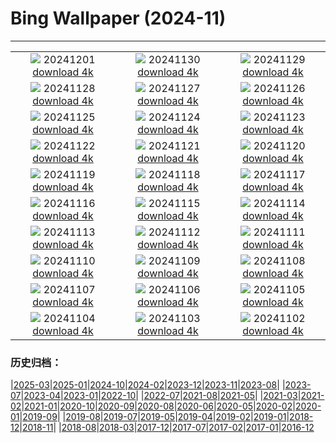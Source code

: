 # Bing Wallpaper (2024-11)
**************
| | | |
| :----: | :----: | :----: |
| ![](https://www.bing.com/th?id=OHR.KilchurnAutumn_PT-BR7553426712_1920x1080.jpg) 20241201 [download 4k](https://www.bing.com/th?id=OHR.KilchurnAutumn_PT-BR7553426712_UHD.jpg) | ![](https://www.bing.com/th?id=OHR.MtStMichel_PT-BR7244299173_1920x1080.jpg) 20241130 [download 4k](https://www.bing.com/th?id=OHR.MtStMichel_PT-BR7244299173_UHD.jpg) | ![](https://www.bing.com/th?id=OHR.AssiniboineTS_PT-BR1279222621_1920x1080.jpg) 20241129 [download 4k](https://www.bing.com/th?id=OHR.AssiniboineTS_PT-BR1279222621_UHD.jpg) |
| ![](https://www.bing.com/th?id=OHR.SemoisRiver_PT-BR1104311841_1920x1080.jpg) 20241128 [download 4k](https://www.bing.com/th?id=OHR.SemoisRiver_PT-BR1104311841_UHD.jpg) | ![](https://www.bing.com/th?id=OHR.TrulliGrove_PT-BR0953922642_1920x1080.jpg) 20241127 [download 4k](https://www.bing.com/th?id=OHR.TrulliGrove_PT-BR0953922642_UHD.jpg) | ![](https://www.bing.com/th?id=OHR.AmboseliGiraffes_PT-BR7213408743_1920x1080.jpg) 20241126 [download 4k](https://www.bing.com/th?id=OHR.AmboseliGiraffes_PT-BR7213408743_UHD.jpg) |
| ![](https://www.bing.com/th?id=OHR.SonomaCoast_PT-BR0576687853_1920x1080.jpg) 20241125 [download 4k](https://www.bing.com/th?id=OHR.SonomaCoast_PT-BR0576687853_UHD.jpg) | ![](https://www.bing.com/th?id=OHR.FibonacciAloe_PT-BR0422432793_1920x1080.jpg) 20241124 [download 4k](https://www.bing.com/th?id=OHR.FibonacciAloe_PT-BR0422432793_UHD.jpg) | ![](https://www.bing.com/th?id=OHR.ZafraCastle_PT-BR0233064740_1920x1080.jpg) 20241123 [download 4k](https://www.bing.com/th?id=OHR.ZafraCastle_PT-BR0233064740_UHD.jpg) |
| ![](https://www.bing.com/th?id=OHR.LionCubs_PT-BR9649632612_1920x1080.jpg) 20241122 [download 4k](https://www.bing.com/th?id=OHR.LionCubs_PT-BR9649632612_UHD.jpg) | ![](https://www.bing.com/th?id=OHR.ConscienciaNegraCamelia_PT-BR9267638631_1920x1080.jpg) 20241121 [download 4k](https://www.bing.com/th?id=OHR.ConscienciaNegraCamelia_PT-BR9267638631_UHD.jpg) | ![](https://www.bing.com/th?id=OHR.TasmansArch_PT-BR8823523988_1920x1080.jpg) 20241120 [download 4k](https://www.bing.com/th?id=OHR.TasmansArch_PT-BR8823523988_UHD.jpg) |
| ![](https://www.bing.com/th?id=OHR.PorthcawlLighthouse_PT-BR8599692510_1920x1080.jpg) 20241119 [download 4k](https://www.bing.com/th?id=OHR.PorthcawlLighthouse_PT-BR8599692510_UHD.jpg) | ![](https://www.bing.com/th?id=OHR.RedStag_PT-BR8362159412_1920x1080.jpg) 20241118 [download 4k](https://www.bing.com/th?id=OHR.RedStag_PT-BR8362159412_UHD.jpg) | ![](https://www.bing.com/th?id=OHR.FrieslandNetherlands_PT-BR8090828736_1920x1080.jpg) 20241117 [download 4k](https://www.bing.com/th?id=OHR.FrieslandNetherlands_PT-BR8090828736_UHD.jpg) |
| ![](https://www.bing.com/th?id=OHR.RepublicaBR_PT-BR7751607802_1920x1080.jpg) 20241116 [download 4k](https://www.bing.com/th?id=OHR.RepublicaBR_PT-BR7751607802_UHD.jpg) | ![](https://www.bing.com/th?id=OHR.ManarolaItaly_PT-BR4966210433_1920x1080.jpg) 20241115 [download 4k](https://www.bing.com/th?id=OHR.ManarolaItaly_PT-BR4966210433_UHD.jpg) | ![](https://www.bing.com/th?id=OHR.KelpForest_PT-BR4486917005_1920x1080.jpg) 20241114 [download 4k](https://www.bing.com/th?id=OHR.KelpForest_PT-BR4486917005_UHD.jpg) |
| ![](https://www.bing.com/th?id=OHR.CoveArch_PT-BR3365210428_1920x1080.jpg) 20241113 [download 4k](https://www.bing.com/th?id=OHR.CoveArch_PT-BR3365210428_UHD.jpg) | ![](https://www.bing.com/th?id=OHR.Banff24_PT-BR3167336781_1920x1080.jpg) 20241112 [download 4k](https://www.bing.com/th?id=OHR.Banff24_PT-BR3167336781_UHD.jpg) | ![](https://www.bing.com/th?id=OHR.YucatanFlamingos_PT-BR2968915702_1920x1080.jpg) 20241111 [download 4k](https://www.bing.com/th?id=OHR.YucatanFlamingos_PT-BR2968915702_UHD.jpg) |
| ![](https://www.bing.com/th?id=OHR.MoroccoMilkyWay_PT-BR2736576550_1920x1080.jpg) 20241110 [download 4k](https://www.bing.com/th?id=OHR.MoroccoMilkyWay_PT-BR2736576550_UHD.jpg) | ![](https://www.bing.com/th?id=OHR.GlacialRivers_PT-BR2577171994_1920x1080.jpg) 20241109 [download 4k](https://www.bing.com/th?id=OHR.GlacialRivers_PT-BR2577171994_UHD.jpg) | ![](https://www.bing.com/th?id=OHR.CanadaWolves_PT-BR2357751401_1920x1080.jpg) 20241108 [download 4k](https://www.bing.com/th?id=OHR.CanadaWolves_PT-BR2357751401_UHD.jpg) |
| ![](https://www.bing.com/th?id=OHR.ShiShiBeach_PT-BR2103643981_1920x1080.jpg) 20241107 [download 4k](https://www.bing.com/th?id=OHR.ShiShiBeach_PT-BR2103643981_UHD.jpg) | ![](https://www.bing.com/th?id=OHR.DiadaLinguaPortuguesa_PT-BR1619682232_1920x1080.jpg) 20241106 [download 4k](https://www.bing.com/th?id=OHR.DiadaLinguaPortuguesa_PT-BR1619682232_UHD.jpg) | ![](https://www.bing.com/th?id=OHR.LencoisMaranhao_PT-BR0859804056_1920x1080.jpg) 20241105 [download 4k](https://www.bing.com/th?id=OHR.LencoisMaranhao_PT-BR0859804056_UHD.jpg) |
| ![](https://www.bing.com/th?id=OHR.YucatanBiosphere_PT-BR0460941860_1920x1080.jpg) 20241104 [download 4k](https://www.bing.com/th?id=OHR.YucatanBiosphere_PT-BR0460941860_UHD.jpg) | ![](https://www.bing.com/th?id=OHR.BisonYellowstone_PT-BR0601244596_1920x1080.jpg) 20241103 [download 4k](https://www.bing.com/th?id=OHR.BisonYellowstone_PT-BR0601244596_UHD.jpg) | ![](https://www.bing.com/th?id=OHR.VineyardsBlackForestFall_PT-BR1234639247_1920x1080.jpg) 20241102 [download 4k](https://www.bing.com/th?id=OHR.VineyardsBlackForestFall_PT-BR1234639247_UHD.jpg) |

### 历史归档：

|[2025-03](bing/2025-03/2025-03.md)|[2025-01](bing/2025-01/2025-01.md)|[2024-10](bing/2024-10/2024-10.md)|[2024-02](bing/2024-02/2024-02.md)|[2023-12](bing/2023-12/2023-12.md)|[2023-11](bing/2023-11/2023-11.md)|[2023-08](bing/2023-08/2023-08.md)|
|[2023-07](bing/2023-07/2023-07.md)|[2023-04](bing/2023-04/2023-04.md)|[2023-01](bing/2023-01/2023-01.md)|[2022-10](bing/2022-10/2022-10.md)|
|[2022-07](bing/2022-07/2022-07.md)|[2021-08](bing/2021-08/2021-08.md)|[2021-05](bing/2021-05/2021-05.md)|
|[2021-03](bing/2021-03/2021-03.md)|[2021-02](bing/2021-02/2021-02.md)|[2021-01](bing/2021-01/2021-01.md)|[2020-10](bing/2020-10/2020-10.md)|[2020-09](bing/2020-09/2020-09.md)|[2020-08](bing/2020-08/2020-08.md)|[2020-06](bing/2020-06/2020-06.md)|[2020-05](bing/2020-05/2020-05.md)|[2020-02](bing/2020-02/2020-02.md)|[2020-01](bing/2020-01/2020-01.md)|[2019-09](bing/2019-09/2019-09.md)|
|[2019-08](bing/2019-08/2019-08.md)|[2019-07](bing/2019-07/2019-07.md)|[2019-05](bing/2019-05/2019-05.md)|[2019-04](bing/2019-04/2019-04.md)|[2019-02](bing/2019-02/2019-02.md)|[2019-01](bing/2019-01/2019-01.md)|[2018-12](bing/2018-12/2018-12.md)|[2018-11](bing/2018-11/2018-11.md)|
|[2018-08](bing/2018-08/2018-08.md)|[2018-03](bing/2018-03/2018-03.md)|[2017-12](bing/2017-12/2017-12.md)|[2017-07](bing/2017-07/2017-07.md)|[2017-02](bing/2017-02/2017-02.md)|[2017-01](bing/2017-01/2017-01.md)|[2016-12](bing/2016-12/2016-12.md)